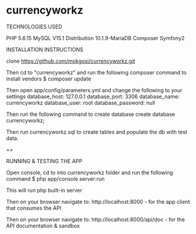 # currencyworkz

TECHNOLOGIES USED

PHP 5.6.15
MySQL V15.1 Distribution 10.1.9-MariaDB
Composer
Symfony2

INSTALLATION INSTRUCTIONS

clone https://github.com/mokgosi/currencyworkz.git 

Then cd to "currencyworkz" and run the following composer command to install vendors
    $ composer update

Then open app/config/parameters.yml and change the following to your settings
    database_host: 127.0.0.1
    database_port: 3306
    database_name: currencyworkz
    database_user: root
    database_password: null

Then run the following command to create database
    create database currencyworkz;

Then run currencyworkz.sql to create tables and populate the db with test data.

==

RUNNING & TESTING THE APP

Open console, cd to into currencyworkz folder and run the following command
    $ php app/console server:run

This will run php built-in server

Then on your browser navigate to: http://localhost:8000 - for the app client that consumes the API

Then on your browser navigate to: http://localhost:8000/api/doc - for the API documentation & sandbox


